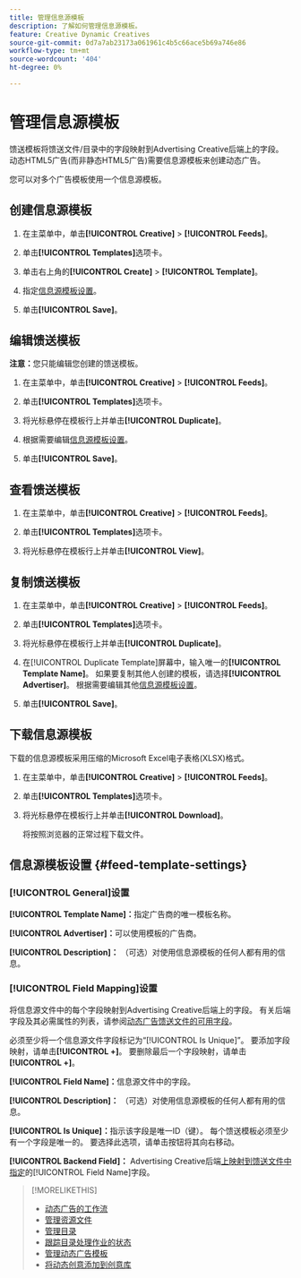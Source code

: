 ```yaml
---
title: 管理信息源模板
description: 了解如何管理信息源模板。
feature: Creative Dynamic Creatives
source-git-commit: 0d7a7ab23173a061961c4b5c66ace5b69a746e86
workflow-type: tm+mt
source-wordcount: '404'
ht-degree: 0%

---
```


# 管理信息源模板

<!-- I have a "Retail" feed template that was created by rkarthik@adobe. Ask product if this is available to all clients or just internal.  -->

<!-- We have a finite set of supported fields on the backend. I need to include that info in an appendix. -->

馈送模板将馈送文件/目录中的字段映射到Advertising Creative后端上的字段。 动态HTML5广告(而非静态HTML5广告)需要信息源模板来创建动态广告。

您可以对多个广告模板使用一个信息源模板。

## 创建信息源模板

1. 在主菜单中，单击&#x200B;**[!UICONTROL Creative]** > **[!UICONTROL Feeds]**。

1. 单击&#x200B;**[!UICONTROL Templates]**&#x200B;选项卡。

1. 单击右上角的&#x200B;**[!UICONTROL Create]** > **[!UICONTROL Template]**。

1. 指定[信息源模板设置](#feed-template-settings)。

1. 单击&#x200B;**[!UICONTROL Save]**。

## 编辑馈送模板

**注意：**&#x200B;您只能编辑您创建的馈送模板。

1. 在主菜单中，单击&#x200B;**[!UICONTROL Creative]** > **[!UICONTROL Feeds]**。

1. 单击&#x200B;**[!UICONTROL Templates]**&#x200B;选项卡。

1. 将光标悬停在模板行上并单击&#x200B;**[!UICONTROL Duplicate]**。

1. 根据需要编辑[信息源模板设置](#feed-template-settings)。

1. 单击&#x200B;**[!UICONTROL Save]**。

## 查看馈送模板

1. 在主菜单中，单击&#x200B;**[!UICONTROL Creative]** > **[!UICONTROL Feeds]**。

1. 单击&#x200B;**[!UICONTROL Templates]**&#x200B;选项卡。

1. 将光标悬停在模板行上并单击&#x200B;**[!UICONTROL View]**。

## 复制馈送模板

1. 在主菜单中，单击&#x200B;**[!UICONTROL Creative]** > **[!UICONTROL Feeds]**。

1. 单击&#x200B;**[!UICONTROL Templates]**&#x200B;选项卡。

1. 将光标悬停在模板行上并单击&#x200B;**[!UICONTROL Duplicate]**。

1. 在[!UICONTROL Duplicate Template]屏幕中，输入唯一的&#x200B;**[!UICONTROL Template Name]**。 如果要复制其他人创建的模板，请选择&#x200B;**[!UICONTROL Advertiser]**。 根据需要编辑其他[信息源模板设置](#feed-template-settings)。

1. 单击&#x200B;**[!UICONTROL Save]**。

## 下载信息源模板

下载的信息源模板采用压缩的Microsoft Excel电子表格(XLSX)格式。

1. 在主菜单中，单击&#x200B;**[!UICONTROL Creative]** > **[!UICONTROL Feeds]**。

1. 单击&#x200B;**[!UICONTROL Templates]**&#x200B;选项卡。

1. 将光标悬停在模板行上并单击&#x200B;**[!UICONTROL Download]**。

   将按照浏览器的正常过程下载文件。

## 信息源模板设置 {#feed-template-settings}

### [!UICONTROL General]设置

**[!UICONTROL Template Name]：**&#x200B;指定广告商的唯一模板名称。

**[!UICONTROL Advertiser]：**&#x200B;可以使用模板的广告商。

**[!UICONTROL Description]：** （可选）对使用信息源模板的任何人都有用的信息。

### [!UICONTROL Field Mapping]设置

将信息源文件中的每个字段映射到Advertising Creative后端上的字段。 有关后端字段及其必需属性的列表，请参阅[动态广告馈送文件的可用字段](/help/creative/appendix-available-feed-fields.md)。<!-- Check w/product: What is displayed where in the UI/reports and published ads? -->

必须至少将一个信息源文件字段标记为“[!UICONTROL Is Unique]”。 要添加字段映射，请单击&#x200B;**[!UICONTROL +]**。 要删除最后一个字段映射，请单击&#x200B;**[!UICONTROL +]**。

**[!UICONTROL Field Name]：**&#x200B;信息源文件中的字段。

**[!UICONTROL Description]：** （可选）对使用信息源模板的任何人都有用的信息。

**[!UICONTROL Is Unique]：**&#x200B;指示该字段是唯一ID（键）。 每个馈送模板必须至少有一个字段是唯一的。 要选择此选项，请单击按钮将其向右移动。<!-- **Note: The unique identifier is different from the feed "trigger" in experience settings. -->

**[!UICONTROL Backend Field]：** Advertising Creative后端[上映射到馈送文件中指定](/help/creative/appendix-available-feed-fields.md)的[!UICONTROL Field Name]字段。

>[!MORELIKETHIS]
>
>* [动态广告的工作流](/help/creative/introduction/workflow-dynamic-ads.md)
>* [管理资源文件](/help/creative/feeds/asset-manage.md)
>* [管理目录](/help/creative/feeds/catalog-manage.md)
>* [跟踪目录处理作业的状态](/help/creative/feeds/job-status-track.md)
>* [管理动态广告模板](/help/creative/ad-templates/ad-template-manage.md)
>* [将动态创意添加到创意库](/help/creative/creative-libraries/creative-add-dynamic.md)

